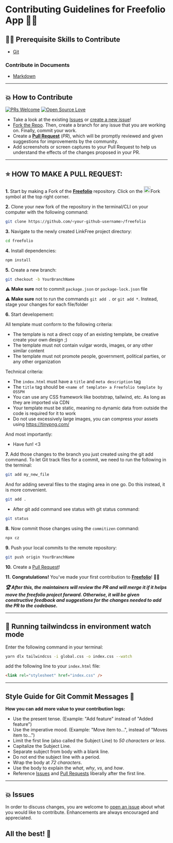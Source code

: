 # Contributing Guidelines for Freefolio App 👨‍💻

## 👨‍💻 Prerequisite Skills to Contribute

- [Git](https://git-scm.com/)

### Contribute in Documents

- [Markdown](https://www.markdownguide.org/basic-syntax/)

---

## 💥 How to Contribute

[![PRs Welcome](https://img.shields.io/badge/PRs-welcome-brightgreen.svg?style=flat-square)](https://github.com/OSSPhilippines/freefolio/pulls)
[![Open Source Love](https://badges.frapsoft.com/os/v1/open-source.png?v=103)](https://github.com/OSSPhilippines/freefolio)

- Take a look at the existing [Issues](https://github.com/OSSPhilippines/freefolio/issues) or [create a new issue](https://github.com/OSSPhilippines/freefolio/issues/new/choose)!
- [Fork the Repo](https://github.com/OSSPhilippines/freefolio/fork). Then, create a branch for any issue that you are working on. Finally, commit your work.
- Create a **[Pull Request](https://github.com/OSSPhilippines/freefolio/compare)** (_PR_), which will be promptly reviewed and given suggestions for improvements by the community.
- Add screenshots or screen captures to your Pull Request to help us understand the effects of the changes proposed in your PR.

---

## ⭐ HOW TO MAKE A PULL REQUEST:

**1.** Start by making a Fork of the [**Freefolio**](https://github.com/OSSPhilippines/freefolio) repository. Click on the <a href="https://github.com/OSSPhilippines/freefolio/fork"><img src="https://i.imgur.com/G4z1kEe.png" height="21" width="21"></a>Fork symbol at the top right corner.

**2.** Clone your new fork of the repository in the terminal/CLI on your computer with the following command:

```bash
git clone https://github.com/<your-github-username>/freefolio
```

**3.** Navigate to the newly created LinkFree project directory:

```bash
cd freefolio
```

**4.** Install dependencies:

```bash
npm install
```

**5.** Create a new branch:

```bash
git checkout -b YourBranchName
```

⚠️ **Make sure** not to commit `package.json` or `package-lock.json` file

⚠️ **Make sure** not to run the commands `git add .` or `git add *`. Instead, stage your changes for each file/folder

**6.** Start developement:

All template must conform to the following criteria:

- The template is not a direct copy of an existing template, be creative create your own design ;)
- The template must not contain vulgar words, images, or any other similar content
- The template must not promote people, government, political parties, or any other organization

Technical criteria:

- The `index.html` must have a `title` and `meta description` tag
- The `title` tag should be `<name of template> a Freefolio template by OSSPH`
- You can use any CSS framework like bootstrap, tailwind, etc. As long as they are imported via CDN
- Your template must be static, meaning no dynamic data from outside the code is required for it to work
- Do not use excessively large images, you can compress your assets using https://tinypng.com/ 

And most importantly:

- Have fun! <3

**7.** Add those changes to the branch you just created using the git add command. To let Git track files for a commit, we need to run the following in the terminal:

```bash
git add my_new_file
```
And for adding several files to the staging area in one go. Do this instead, it is more convenient.

```bash
git add .
```

- After git add command see status with git status command:

```bash
git status
```

**8.** Now commit those changes using the `commitizen` command:

```bash
npx cz
```

**9.** Push your local commits to the remote repository:

```bash
git push origin YourBranchName
```

**10.** Create a [Pull Request](https://help.github.com/en/github/collaborating-with-issues-and-pull-requests/creating-a-pull-request)!

**11.** **Congratulations!** You've made your first contribution to [**Freefolio**](https://github.com/OSSPhilippines/freefolio)! 🙌🏼

**_:trophy: After this, the maintainers will review the PR and will merge it if it helps move the freefolio project forward. Otherwise, it will be given constructive feedback and suggestions for the changes needed to add the PR to the codebase._**

---

## 🍃 Running tailwindcss in environment watch mode

Enter the following command in your terminal:

```bash
yarn dlx tailwindcss -i global.css -o index.css --watch
```

add the following line to your `index.html` file:

```html
<link rel="stylesheet" href="index.css" />
```

---

## Style Guide for Git Commit Messages :memo:

**How you can add more value to your contribution logs:**

- Use the present tense. (Example: "Add feature" instead of "Added feature")
- Use the imperative mood. (Example: "Move item to...", instead of "Moves item to...")
- Limit the first line (also called the Subject Line) to _50 characters or less_.
- Capitalize the Subject Line.
- Separate subject from body with a blank line.
- Do not end the subject line with a period.
- Wrap the body at _72 characters_.
- Use the body to explain the _what_, _why_, _vs_, and _how_.
- Reference [Issues](https://github.com/OSSPhilippines/freefolio/issues) and [Pull Requests](https://github.com/OSSPhilippines/freefolio/pulls) liberally after the first line.

---

## 💥 Issues

In order to discuss changes, you are welcome to [open an issue](https://github.com/OSSPhilippines/freefolio/issues/new/choose) about what you would like to contribute. Enhancements are always encouraged and appreciated.

## All the best! 🥇

